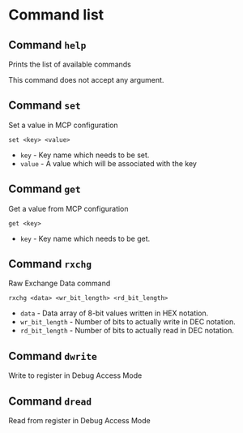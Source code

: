 
# Command list

## Command `help`

Prints the list of available commands

This command does not accept any argument.

## Command `set`

Set a value in MCP configuration

```
set <key> <value>
```

- `key` - Key name which needs to be set.
- `value` - A value which will be associated with the key

## Command `get`

Get a value from MCP configuration

```
get <key>
```

- `key` - Key name which needs to be get.

## Command `rxchg`

Raw Exchange Data command

```
rxchg <data> <wr_bit_length> <rd_bit_length>
```

- `data` - Data array of 8-bit values written in HEX notation.
- `wr_bit_length` - Number of bits to actually write in DEC notation.
- `rd_bit_length` - Number of bits to actually read in DEC notation.


## Command `dwrite`

Write to register in Debug Access Mode

## Command `dread`

Read from register in Debug Access Mode

